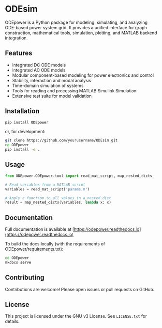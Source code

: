 
# ODEsim

ODEpower is a Python package for modeling, simulating, and analyzing ODE-based power system grid. It provides a unified interface for graph construction, mathematical tools, simulation, plotting, and MATLAB backend integration.

## Features

- Integrated DC ODE models
- Integrated AC ODE models
- Modular component-based modeling for power electronics and control
- Stability, interaction and modal analysis
- Time-domain simulation of systems
- Tools for reading and processing MATLAB Simulink Simulation
- Extensive test suite for model validation

## Installation

```bash
pip install ODEpower
```
or, for development:
```bash
git clone https://github.com/yourusername/ODEsim.git
cd ODEpower
pip install -e .
```

## Usage

```python
from ODEpower.ODEpower.tool import read_mat_script, map_nested_dicts

# Read variables from a MATLAB script
variables = read_mat_script('params.m')

# Apply a function to all values in a nested dict
result = map_nested_dicts(variables, lambda x: x)
```

## Documentation

Full documentation is available at [https://odepower.readthedocs.io](https://odepower.readthedocs.io)

To build the docs locally (with the requirements of ODEpower/requirements.txt):
```bash
cd ODEpower
mkdocs serve
```

## Contributing

Contributions are welcome! Please open issues or pull requests on GitHub.

## License

This project is licensed under the GNU v3 License. See `LICENSE.txt` for details.

